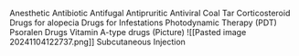 Anesthetic
Antibiotic
Antifugal
Antipruritic
Antiviral
Coal Tar
Corticosteroid
Drugs for alopecia
Drugs for Infestations
Photodynamic Therapy (PDT)
Psoralen Drugs
Vitamin A-type drugs
(Picture)
	![[Pasted image 20241104122737.png]]
	Subcutaneous Injection
